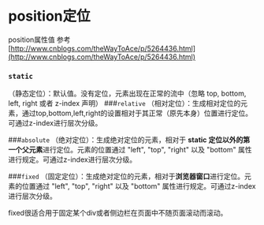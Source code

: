 # position定位

position属性值
参考[http://www.cnblogs.com/theWayToAce/p/5264436.html](http://www.cnblogs.com/theWayToAce/p/5264436.html)

### `static`
（静态定位）：默认值。没有定位，元素出现在正常的流中（忽略 top, bottom, left, right 或者 z-index 声明）
###`relative`
（相对定位）：生成相对定位的元素，通过top,bottom,left,right的设置相对于其正常（原先本身）位置进行定位。可通过z-index进行层次分级。　　

###`absolute`
（绝对定位）：生成绝对定位的元素，相对于 **static 定位以外的第一个父元素**进行定位。元素的位置通过 "left", "top", "right" 以及 "bottom" 属性进行规定。可通过z-index进行层次分级。

###`fixed`
（固定定位）：生成绝对定位的元素，相对于**浏览器窗口**进行定位。元素的位置通过 "left", "top", "right" 以及 "bottom" 属性进行规定。可通过z-index进行层次分级。

fixed很适合用于固定某个div或者侧边栏在页面中不随页面滚动而滚动。